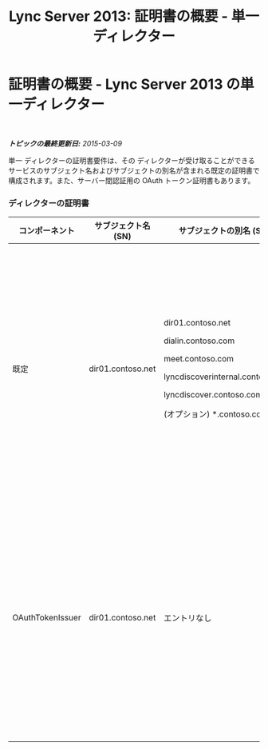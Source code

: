 ﻿---
title: 'Lync Server 2013: 証明書の概要 - 単一ディレクター'
TOCTitle: 証明書の概要 - 単一ディレクター
ms:assetid: 1b769a76-cbf3-46e9-a955-f6cde5faff93
ms:mtpsurl: https://technet.microsoft.com/ja-jp/library/JJ204720(v=OCS.15)
ms:contentKeyID: 48271423
ms.date: 05/19/2016
mtps_version: v=OCS.15
ms.translationtype: HT
---

# 証明書の概要 - Lync Server 2013 の単一ディレクター

 

_**トピックの最終更新日:** 2015-03-09_

単一 ディレクターの証明書要件は、その ディレクターが受け取ることができるサービスのサブジェクト名およびサブジェクトの別名が含まれる既定の証明書で構成されます。また、サーバー間認証用の OAuth トークン証明書もあります。

### ディレクターの証明書

<table>
<colgroup>
<col style="width: 25%" />
<col style="width: 25%" />
<col style="width: 25%" />
<col style="width: 25%" />
</colgroup>
<thead>
<tr class="header">
<th>コンポーネント</th>
<th>サブジェクト名 (SN)</th>
<th>サブジェクトの別名 (SAN)</th>
<th>コメント</th>
</tr>
</thead>
<tbody>
<tr class="odd">
<td><p>既定</p></td>
<td><p>dir01.contoso.net</p></td>
<td><p>dir01.contoso.net</p>
<p>dialin.contoso.com</p>
<p>meet.contoso.com</p>
<p>lyncdiscoverinternal.contoso.com</p>
<p>lyncdiscover.contoso.com</p>
<p>(オプション) *.contoso.com</p></td>
<td><p>ディレクターの証明書は、内部管理の証明機関 (CA) またはパブリック CA のどちらかから要求できます。</p>
<p>ディレクターは、境界内のリバース プロキシまたは エッジ サーバーからの要求に応答します。内部クライアントは ディレクターを使用しません。</p>
<p>または、簡易 URL のワイルドカード エントリ</p></td>
</tr>
<tr class="even">
<td><p>OAuthTokenIssuer</p></td>
<td><p>dir01.contoso.net</p></td>
<td><p>エントリなし</p></td>
<td><div class="alert">

> [!IMPORTANT]
> 最小のキー長は 1024 ビットですが、最小の推奨キー長は 2048 ビットであるという警告が表示される場合があります。


</div>
<p>OAuthTokenIssuer 証明書は、大規模環境内のサーバーを認証するための専用の証明書で、内部 CA またはパブリック CA から要求できます。この証明書は必須です。</p>
<p></p></td>
</tr>
</tbody>
</table>

